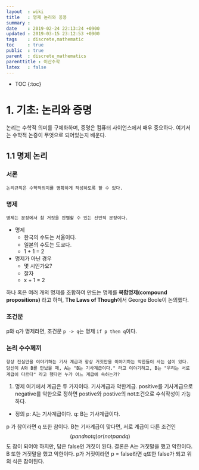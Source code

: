 ```yaml
---
layout  : wiki
title   : 명제 논리와 응용
summary : 
date    : 2019-02-24 22:13:24 +0900
updated : 2019-03-15 23:12:53 +0900
tags    : discrete,mathematic
toc     : true
public  : true
parent  : discrete_mathematics
parenttitle : 이산수학
latex   : false
---
```

* TOC
{:toc}

# 1. 기초: 논리와 증명
논리는 수학적 의미를 구체화하며, 증명은 컴퓨터 사이언스에서 매우 중요하다. 여기서는 수학적 논증이 무엇으로 되어있는지 배운다.

## 1.1 명제 논리
### 서론
    논리규칙은 수학적의미를 명확하게 작성하도록 할 수 있다.
### 명제
    명제는 문장에서 참 거짓을 판별할 수 있는 선언적 문장이다.
- 명제
    - 한국의 수도는 서울이다.
    - 일본의 수도는 도쿄다.
    - 1 + 1 = 2
- 명제가 아닌 경우
    - 몇 시인가요?
    - 잘자
    - x + 1 = 2

하나 혹은 여러 개의 명제를 조합하여 만드는 명제를 **복합명제(compound propositions)** 라고 하며, **The Laws of Though**에서 George Boole이 논의했다.


### 조건문
p와 q가 명제라면, 조건문 `p -> q`는 명제 `if p then q`이다.

### 논리 수수께끼
`항상 진실만을 이야기하는 기사 계급과 항상 거짓만을 이야기하는 악한들이 사는 섬이 있다. 당신이 A와 B를 만났을 때, A는 "B는 기사계급이다." 라고 이야기하고, B는 "우리는 서로 계급이 다르다" 라고 했다면 누가 어느 계급에 속하는가?`

1. 명제
여기에서 계급은 두 가지이다. 기사계급과 악한계급. positive를 기사계급으로 negative를 악한으로 정하면 postive와 postive의 not조건으로 수식작성이 가능하다.
- 정의
p: A는 기사계급이다.
q: B는 기사계급이다.

p 가 참이라면 q 또한 참이다. B는 기사계급이 맞다면, 서로 계급이 다른 조건인 $$ (p and not q) or (not p and q) $$ 도 참이 되어야 하지만, 답은 false인 거짓이 된다. 결론은 A는 거짓말을 했고 악한이다. B 또한 거짓말을 했고 악한이다. p가 거짓이라면 p = false라면 q또한 false가 되고 위의 식은 참이된다.
